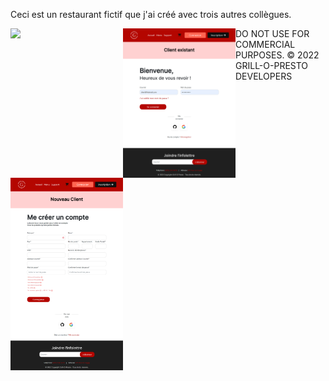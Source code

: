 Ceci est un restaurant fictif que j'ai créé avec trois autres collègues.

<img align="left" width="180px" src="./inc/accueil.png" />
<img align="left" width="180px" src="./inc/connexion.png" />
<img align="left" width="180px" src="./inc/inscription.png" />

DO NOT USE FOR COMMERCIAL PURPOSES.
© 2022 GRILL-O-PRESTO DEVELOPERS
